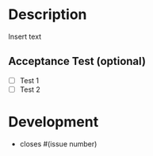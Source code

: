 # Description

Insert text

## Acceptance Test (optional)

- [ ] Test 1
- [ ] Test 2

# Development

- closes #(issue number)

